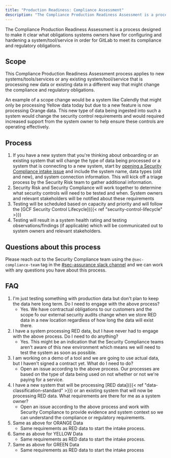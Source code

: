 ```yaml
---
title: "Production Readiness: Compliance Assessment"
description: "The Compliance Production Readiness Assessment is a process designed to make it clear what obligations systems owners have for configuring and hardening a system/tool/service in order for GitLab to meet its compliance and regulatory obligations."
---
```


The Compliance Production Readiness Assessment is a process designed to make it clear what obligations systems owners have for configuring and hardening a system/tool/service in order for GitLab to meet its compliance and regulatory obligations.

## Scope

This Compliance Production Readiness Assessment process applies to new systems/tools/services or any existing system/tool/service that is processing new data or existing data in a different way that might change the compliance and regulatory obligations.

An example of a scope change would be a system like Calendly that might only be processing Yellow data today but due to a new feature is now processing Orange data. This new type of data being ingested into such a system would change the security control requirements and would required increased support from the system owner to help ensure these controls are operating effectively.

## Process

1. If you have a new system that you're thinking about onboarding or an existing system that will change the type of data being processed or a system that is connecting to a new system, start by [opening a Security Compliance intake issue](https://gitlab.com/gitlab-com/gl-security/security-assurance/security-compliance-commercial-and-dedicated/security-compliance-intake/-/issues/new?issuable_template=intakeform) and include the system name, data types (old and new), and system connection information. This will kick off a triage process by the Security Risk team to gather additional information.
1. Security Risk and Security Compliance will work together to determine what security controls will need to be tested and when. System owners and relevant stakeholders will be notified about these requirements
1. Testing will be scheduled based on capacity and priority and will follow the [GCF Security Control Lifecycle]({{< ref "security-control-lifecycle" >}})
1. Testing will result in a system health rating and testing observations/findings (if applicable) which will be communicated out to system owners and relevant stakeholders.

## Questions about this process

Please reach out to the Security Compliance team using the `@sec-compliance-team` tag in the [#sec-assurance slack channel](https://gitlab.slack.com/archives/C0129P7DW75) and we can work with any questions you have about this process.

## FAQ

1. I'm just testing something with production data but don't plan to keep the data here long term. Do I need to engage with the above process?
   - Yes. We have contractual obligations to our customers and the scope fo our external security audits change when we store RED data in a new location regardless of how long the data will exist there.
1. I have a system processing RED data, but I have never had to engage with the above process. Do I need to do anything?
   - Yes. This might be an indication that the Security Compliance teams aren't aware of this new environment which means we will need to test the system as soon as possible.
1. I am working on a demo of a tool and we are going to use actual data, but I haven't signed a contract yet. What do I need to do?
   - Open an issue according to the above process. Our processes are based on the type of data being used on not whether or not we're paying for a service.
1. I have a new system that will be processing [RED data]({{< ref "data-classification-standard" >}}) or an existing system that will now be processing RED data. What requirements are there for me as a system owner?
   - Open an issue according to the above process and work with Security Compliance to provide evidence and system context so we can understand the compliance or regulatory requirements.
1. Same as above for ORANGE Data
   - Same requirements as RED data to start the intake process.
1. Same as above for YELLOW Data
   - Same requirements as RED data to start the intake process.
1. Same as above for GREEN Data
   - Same requirements as RED data to start the intake process
